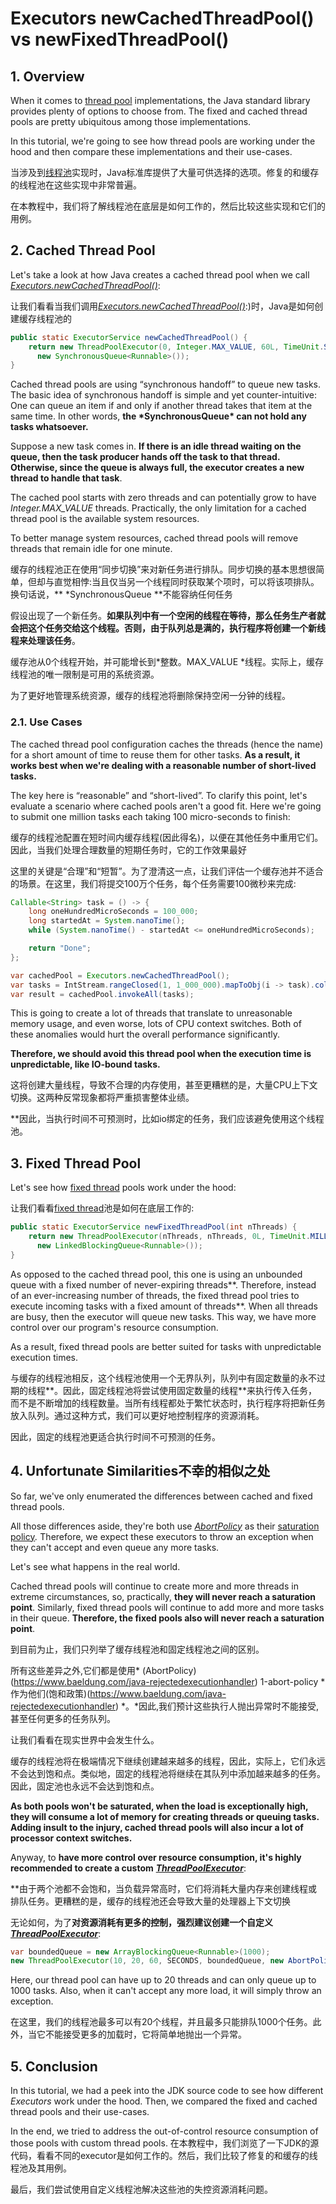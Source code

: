 # Executors newCachedThreadPool() vs newFixedThreadPool()

## 1. Overview

When it comes to [thread pool](https://www.baeldung.com/java-executor-service-tutorial) implementations, the Java standard library provides plenty of options to choose from. The fixed and cached thread pools are pretty ubiquitous among those implementations.

In this tutorial, we're going to see how thread pools are working under the hood and then compare these implementations and their use-cases.

当涉及到[线程池](https://www.baeldung.com/java-executor-service-tutorial)实现时，Java标准库提供了大量可供选择的选项。修复的和缓存的线程池在这些实现中非常普遍。

在本教程中，我们将了解线程池在底层是如何工作的，然后比较这些实现和它们的用例。

## 2. Cached Thread Pool

Let's take a look at how Java creates a cached thread pool when we call [*Executors.newCachedThreadPool()*](https://github.com/openjdk/jdk/blob/6bab0f539fba8fb441697846347597b4a0ade428/src/java.base/share/classes/java/util/concurrent/Executors.java#L217):

让我们看看当我们调用[*Executors.newCachedThreadPool()*](https://github.com/openjdk/jdk/blob/6bab0f539fba8fb441697846347597b4a0ade428/src/java.base/share/classes/java/util/concurrent/Executors.java#L217):)时，Java是如何创建缓存线程池的

```java
public static ExecutorService newCachedThreadPool() {
    return new ThreadPoolExecutor(0, Integer.MAX_VALUE, 60L, TimeUnit.SECONDS, 
      new SynchronousQueue<Runnable>());
}
```

Cached thread pools are using “synchronous handoff” to queue new tasks. The basic idea of synchronous handoff is simple and yet counter-intuitive: One can queue an item if and only if another thread takes that item at the same time. In other words, **the \*SynchronousQueue\* can not hold any tasks whatsoever.**

Suppose a new task comes in. **If there is an idle thread waiting on the queue, then the task producer hands off the task to that thread. Otherwise, since the queue is always full, the executor creates a new thread to handle that task**.

The cached pool starts with zero threads and can potentially grow to have *Integer.MAX_VALUE* threads. Practically, the only limitation for a cached thread pool is the available system resources.

To better manage system resources, cached thread pools will remove threads that remain idle for one minute.

缓存的线程池正在使用“同步切换”来对新任务进行排队。同步切换的基本思想很简单，但却与直觉相悖:当且仅当另一个线程同时获取某个项时，可以将该项排队。换句话说，** *SynchronousQueue **不能容纳任何任务

假设出现了一个新任务。**如果队列中有一个空闲的线程在等待，那么任务生产者就会把这个任务交给这个线程。否则，由于队列总是满的，执行程序将创建一个新线程来处理该任务**。

缓存池从0个线程开始，并可能增长到*整数。MAX_VALUE *线程。实际上，缓存线程池的唯一限制是可用的系统资源。

为了更好地管理系统资源，缓存的线程池将删除保持空闲一分钟的线程。

### 2.1. Use Cases

The cached thread pool configuration caches the threads (hence the name) for a short amount of time to reuse them for other tasks. **As a result, it works best when we're dealing with a reasonable number of short-lived tasks.** 

The key here is “reasonable” and “short-lived”. To clarify this point, let's evaluate a scenario where cached pools aren't a good fit. Here we're going to submit one million tasks each taking 100 micro-seconds to finish:

缓存的线程池配置在短时间内缓存线程(因此得名)，以便在其他任务中重用它们。因此，当我们处理合理数量的短期任务时，它的工作效果最好

这里的关键是“合理”和“短暂”。为了澄清这一点，让我们评估一个缓存池并不适合的场景。在这里，我们将提交100万个任务，每个任务需要100微秒来完成:

```java
Callable<String> task = () -> {
    long oneHundredMicroSeconds = 100_000;
    long startedAt = System.nanoTime();
    while (System.nanoTime() - startedAt <= oneHundredMicroSeconds);

    return "Done";
};

var cachedPool = Executors.newCachedThreadPool();
var tasks = IntStream.rangeClosed(1, 1_000_000).mapToObj(i -> task).collect(toList());
var result = cachedPool.invokeAll(tasks);
```



This is going to create a lot of threads that translate to unreasonable memory usage, and even worse, lots of CPU context switches. Both of these anomalies would hurt the overall performance significantly.

**Therefore, we should avoid this thread pool when the execution time is unpredictable, like IO-bound tasks.**

这将创建大量线程，导致不合理的内存使用，甚至更糟糕的是，大量CPU上下文切换。这两种反常现象都将严重损害整体业绩。

**因此，当执行时间不可预测时，比如io绑定的任务，我们应该避免使用这个线程池。

## 3. Fixed Thread Pool

Let's see how [fixed thread](https://github.com/openjdk/jdk/blob/6bab0f539fba8fb441697846347597b4a0ade428/src/java.base/share/classes/java/util/concurrent/Executors.java#L91) pools work under the hood:

让我们看看[fixed thread](https://github.com/openjdk/jdk/blob/6bab0f539fba8fb441697846347597b4a0ade428/src/java.base/share/classes/java/util/concurrent/Executors.java#L91)池是如何在底层工作的:

```java
public static ExecutorService newFixedThreadPool(int nThreads) {
    return new ThreadPoolExecutor(nThreads, nThreads, 0L, TimeUnit.MILLISECONDS, 
      new LinkedBlockingQueue<Runnable>());
}
```

As opposed to the cached thread pool, this one is using an unbounded queue with a fixed number of never-expiring threads**. Therefore, instead of an ever-increasing number of threads, the fixed thread pool tries to execute incoming tasks with a fixed amount of threads**. When all threads are busy, then the executor will queue new tasks.  This way, we have more control over our program's resource consumption.

As a result, fixed thread pools are better suited for tasks with unpredictable execution times.

与缓存的线程池相反，这个线程池使用一个无界队列，队列中有固定数量的永不过期的线程**。因此，固定线程池将尝试使用固定数量的线程**来执行传入任务，而不是不断增加的线程数量。当所有线程都处于繁忙状态时，执行程序将把新任务放入队列。通过这种方式，我们可以更好地控制程序的资源消耗。

因此，固定的线程池更适合执行时间不可预测的任务。

## 4. Unfortunate Similarities不幸的相似之处

So far, we've only enumerated the differences between cached and fixed thread pools.

All those differences aside, they're both use *[AbortPolicy](https://www.baeldung.com/java-rejectedexecutionhandler#1-abort-policy)* as their [saturation policy](https://www.baeldung.com/java-rejectedexecutionhandler)*.* Therefore, we expect these executors to throw an exception when they can't accept and even queue any more tasks.

Let's see what happens in the real world.

Cached thread pools will continue to create more and more threads in extreme circumstances, so, practically, **they will never reach a saturation point**. Similarly, fixed thread pools will continue to add more and more tasks in their queue. **Therefore, the fixed pools also will never reach a saturation point**.

到目前为止，我们只列举了缓存线程池和固定线程池之间的区别。

所有这些差异之外,它们都是使用* (AbortPolicy) (https://www.baeldung.com/java-rejectedexecutionhandler) 1-abort-policy *作为他们(饱和政策)(https://www.baeldung.com/java-rejectedexecutionhandler) *。*因此,我们预计这些执行人抛出异常时不能接受,甚至任何更多的任务队列。

让我们看看在现实世界中会发生什么。

缓存的线程池将在极端情况下继续创建越来越多的线程，因此，实际上，它们永远不会达到饱和点。类似地，固定的线程池将继续在其队列中添加越来越多的任务。因此，固定池也永远不会达到饱和点。



**As both pools won't be saturated, when the load is exceptionally high, they will consume a lot of memory for creating threads or queuing tasks. Adding insult to the injury, cached thread pools will also incur a lot of processor context switches.**

Anyway, to **have more control over resource consumption, it's highly recommended to create a custom** ***[ThreadPoolExecutor](https://docs.oracle.com/javase/9/docs/api/java/util/concurrent/ThreadPoolExecutor.html)***:

**由于两个池都不会饱和，当负载异常高时，它们将消耗大量内存来创建线程或排队任务。更糟糕的是，缓存的线程池还会导致大量的处理器上下文切换

无论如何，为了**对资源消耗有更多的控制，强烈建议创建一个自定义** ***[ThreadPoolExecutor](https://docs.oracle.com/javase/9/docs/api/java/util/concurrent/ThreadPoolExecutor.html)***:

```java
var boundedQueue = new ArrayBlockingQueue<Runnable>(1000);
new ThreadPoolExecutor(10, 20, 60, SECONDS, boundedQueue, new AbortPolicy());
```

Here, our thread pool can have up to 20 threads and can only queue up to 1000 tasks. Also, when it can't accept any more load, it will simply throw an exception.

在这里，我们的线程池最多可以有20个线程，并且最多只能排队1000个任务。此外，当它不能接受更多的加载时，它将简单地抛出一个异常。

## 5. Conclusion

In this tutorial, we had a peek into the JDK source code to see how different *Executors* work under the hood. Then, we compared the fixed and cached thread pools and their use-cases.

In the end, we tried to address the out-of-control resource consumption of those pools with custom thread pools.
在本教程中，我们浏览了一下JDK的源代码，看看不同的executor是如何工作的。然后，我们比较了修复的和缓存的线程池及其用例。

最后，我们尝试使用自定义线程池解决这些池的失控资源消耗问题。